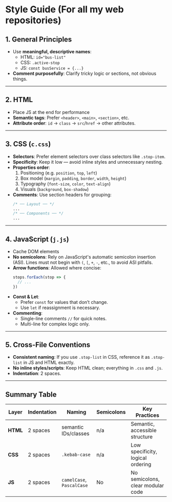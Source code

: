 # Style Guide (For all my web repositories)

## 1. General Principles
- Use **meaningful, descriptive names**:
  - HTML: `id="bus-list"`
  - CSS: `.active-stop`
  - JS: `const busService = {...}`
- **Comment purposefully**: Clarify tricky logic or sections, not obvious things.

---

## 2. HTML
- Place JS at the end for performance
- **Semantic tags**: Prefer `<header>`, `<main>`, `<section>`, etc.
- **Attribute order**: `id` → `class` → `src`/`href` → other attributes.

---

## 3. CSS (`c.css`)

- **Selectors**: Prefer element selectors over class selectors like `.stop-item`.
- **Specificity**: Keep it low — avoid inline styles and unnecessary nesting.
- **Properties order**:
  1. Positioning (e.g. `position`, `top`, `left`)
  2. Box model (`margin`, `padding`, `border`, `width`, `height`)
  3. Typography (`font-size`, `color`, `text-align`)
  4. Visuals (`background`, `box-shadow`)
- **Comments**: Use section headers for grouping:
  ```css
  /* ── Layout ── */
  ...
  /* ── Components ── */
  ...
  ```

---

## 4. JavaScript (`j.js`)
- Cache DOM elements
- **No semicolons**: Rely on JavaScript's automatic semicolon insertion (ASI). Lines must not begin with `(`, `[`, `+`, `-`, etc., to avoid ASI pitfalls.
- **Arrow functions**: Allowed where concise:
  ```js
  stops.forEach(stop => {
    // ...
  })
  ```
- **Const & Let**:
  - Prefer `const` for values that don’t change.
  - Use `let` if reassignment is necessary.
- **Commenting**:
  - Single-line comments `//` for quick notes.
  - Multi-line for complex logic only.

---

## 5. Cross-File Conventions
- **Consistent naming**: If you use `.stop-list` in CSS, reference it as `.stop-list` in JS and HTML exactly.
- **No inline styles/scripts**: Keep HTML clean; everything in `.css` and `.js`.
- **Indentation**: 2 spaces.

---

## Summary Table

| Layer     | Indentation | Naming           | Semicolons | Key Practices                      |
|-----------|-------------|------------------|------------|------------------------------------|
| **HTML**  | 2 spaces    | semantic IDs/classes | n/a        | Semantic, accessible structure     |
| **CSS**   | 2 spaces    | `.kebab-case`      | n/a        | Low specificity, logical ordering  |
| **JS**    | 2 spaces    | `camelCase`, `PascalCase` |  No       | No semicolons, clear modular code  |
